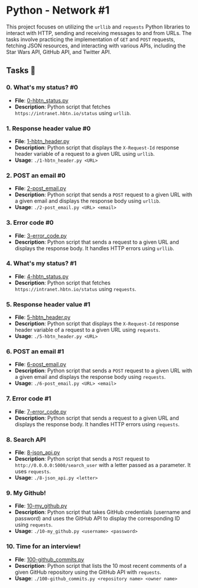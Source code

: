 # Python - Network #1

This project focuses on utilizing the `urllib` and `requests` Python libraries to interact with HTTP, sending and receiving messages to and from URLs. The tasks involve practicing the implementation of `GET` and `POST` requests, fetching JSON resources, and interacting with various APIs, including the Star Wars API, GitHub API, and Twitter API.

## Tasks :page_with_curl:

### 0. What's my status? #0
   - **File**: [0-hbtn_status.py](./0-hbtn_status.py)
   - **Description**: Python script that fetches `https://intranet.hbtn.io/status` using `urllib`.

### 1. Response header value #0
   - **File**: [1-hbtn_header.py](./1-hbtn_header.py)
   - **Description**: Python script that displays the `X-Request-Id` response header variable of a request to a given URL using `urllib`.
   - **Usage**: `./1-hbtn_header.py <URL>`

### 2. POST an email #0
   - **File**: [2-post_email.py](./2-post_email.py)
   - **Description**: Python script that sends a `POST` request to a given URL with a given email and displays the response body using `urllib`.
   - **Usage**: `./2-post_email.py <URL> <email>`

### 3. Error code #0
   - **File**: [3-error_code.py](./3-error_code.py)
   - **Description**: Python script that sends a request to a given URL and displays the response body. It handles HTTP errors using `urllib`.

### 4. What's my status? #1
   - **File**: [4-hbtn_status.py](./4-hbtn_status.py)
   - **Description**: Python script that fetches `https://intranet.hbtn.io/status` using `requests`.

### 5. Response header value #1
   - **File**: [5-hbtn_header.py](./5-hbtn_header.py)
   - **Description**: Python script that displays the `X-Request-Id` response header variable of a request to a given URL using `requests`.
   - **Usage**: `./5-hbtn_header.py <URL>`

### 6. POST an email #1
   - **File**: [6-post_email.py](./6-post_email.py)
   - **Description**: Python script that sends a `POST` request to a given URL with a given email and displays the response body using `requests`.
   - **Usage**: `./6-post_email.py <URL> <email>`

### 7. Error code #1
   - **File**: [7-error_code.py](./7-error_code.py)
   - **Description**: Python script that sends a request to a given URL and displays the response body. It handles HTTP errors using `requests`.

### 8. Search API
   - **File**: [8-json_api.py](./8-json_api.py)
   - **Description**: Python script that sends a `POST` request to `http://0.0.0.0:5000/search_user` with a letter passed as a parameter. It uses `requests`.
   - **Usage**: `./8-json_api.py <letter>`

### 9. My Github!
   - **File**: [10-my_github.py](./10-my_github.py)
   - **Description**: Python script that takes GitHub credentials (username and password) and uses the GitHub API to display the corresponding ID using `requests`.
   - **Usage**: `./10-my_github.py <username> <password>`

### 10. Time for an interview!
   - **File**: [100-github_commits.py](./100-github_commits.py)
   - **Description**: Python script that lists the 10 most recent comments of a given GitHub repository using the GitHub API with `requests`.
   - **Usage**: `./100-github_commits.py <repository name> <owner name>`
